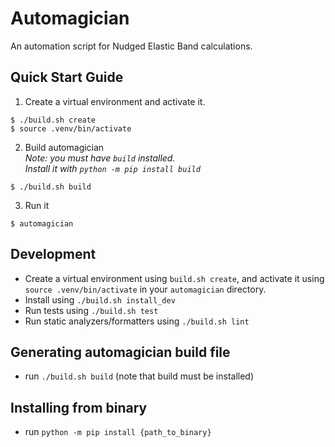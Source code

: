 # Automagician
An automation script for Nudged Elastic Band calculations.


## Quick Start Guide
1. Create a virtual environment and activate it.
```
$ ./build.sh create
$ source .venv/bin/activate
```

2. Build automagician \
*Note: you must have `build` installed.* \
*Install it with `python -m pip install build`*
```
$ ./build.sh build
```

3. Run it
```
$ automagician
```

## Development
* Create a virtual environment using `build.sh create`, and activate it using `source .venv/bin/activate` in your `automagician` directory.
* Install using `./build.sh install_dev`
* Run tests using `./build.sh test`
* Run static analyzers/formatters using `./build.sh lint`
## Generating automagician build file
* run `./build.sh build` (note that build must be installed)
## Installing from binary
* run `python -m pip install {path_to_binary}`


